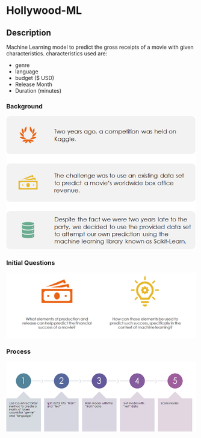 # Hollywood-ML

## Description
Machine Learning model to predict the gross receipts of a movie with given characteristics.
characteristics used are: 
* genre 
* language
* budget ($ USD)
* Release Month
* Duration (minutes)

### Background

![background](Images/background.png)


### Initial Questions
![initial questions](Images/what_how.png)

### Process
![Process](Images/process.png)

